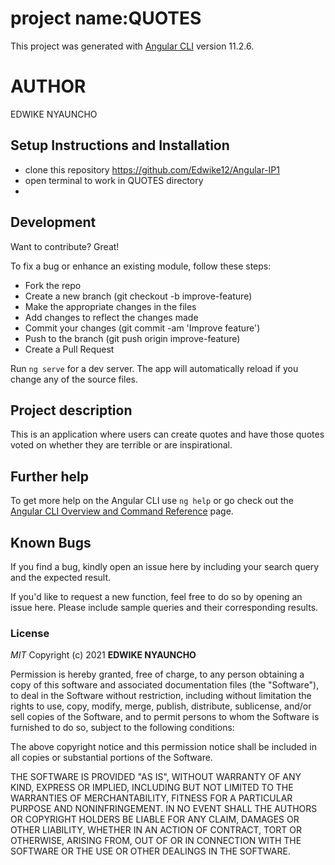 #  project name:QUOTES

This project was generated with [Angular CLI](https://github.com/angular/angular-cli) version 11.2.6.

# AUTHOR
EDWIKE NYAUNCHO

## Setup Instructions and Installation

- clone this repository https://github.com/Edwike12/Angular-IP1
- open terminal to work in QUOTES directory 
- 

## Development 
Want to contribute? Great!

To fix a bug or enhance an existing module, follow these steps:
- Fork the repo
- Create a new branch (git checkout -b improve-feature)
- Make the appropriate changes in the files
- Add changes to reflect the changes made
- Commit your changes (git commit -am 'Improve feature')
- Push to the branch (git push origin improve-feature)
- Create a Pull Request

Run `ng serve` for a dev server. The app will automatically reload if you change any of the source files.


## Project description
This is an application where users can create quotes and have those quotes voted on whether they are terrible or are inspirational. 


## Further help

To get more help on the Angular CLI use `ng help` or go check out the [Angular CLI Overview and Command Reference](https://angular.io/cli) page.


## Known Bugs

If you find a bug, kindly open an issue here by including your search query and the expected result.

If you'd like to request a new function, feel free to do so by opening an issue here. Please include sample queries and their corresponding results.



### License

*MIT*
Copyright (c) 2021 **EDWIKE NYAUNCHO**

Permission is hereby granted, free of charge, to any person obtaining a copy of this software and associated documentation files (the "Software"), to deal in the Software without restriction, including without limitation the rights to use, copy, modify, merge, publish, distribute, sublicense, and/or sell copies of the Software, and to permit persons to whom the Software is furnished to do so, subject to the following conditions:

The above copyright notice and this permission notice shall be included in all copies or substantial portions of the Software.

THE SOFTWARE IS PROVIDED "AS IS", WITHOUT WARRANTY OF ANY KIND, EXPRESS OR IMPLIED, INCLUDING BUT NOT LIMITED TO THE WARRANTIES OF MERCHANTABILITY, FITNESS FOR A PARTICULAR PURPOSE AND NONINFRINGEMENT. IN NO EVENT SHALL THE AUTHORS OR COPYRIGHT HOLDERS BE LIABLE FOR ANY CLAIM, DAMAGES OR OTHER LIABILITY, WHETHER IN AN ACTION OF CONTRACT, TORT OR OTHERWISE, ARISING FROM, OUT OF OR IN CONNECTION WITH THE SOFTWARE OR THE USE OR OTHER DEALINGS IN THE SOFTWARE.
